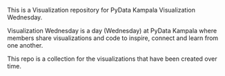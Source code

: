 This is a Visualization repository for PyData Kampala Visualization Wednesday.

Visualization Wednesday is a day (Wednesday) at PyData Kampala where members share visualizations and code to inspire, connect and learn
from one another.

This repo is a collection for the visualizations that have been created over time.
